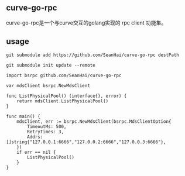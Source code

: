 ## curve-go-rpc
curve-go-rpc是一个与curve交互的golang实现的 rpc client 功能集。

## usage

`git submodule add https://github.com/SeanHai/curve-go-rpc destPath`

`git submodule init update --remote`

```
import bsrpc github.com/SeanHai/curve-go-rpc

var mdsClient bsrpc.NewMdsClient

func ListPhysicalPool() (interface{}, error) {
    return mdsClient.ListPhysicalPool()
}

func main() {
	mdsClient, err := bsrpc.NewMdsClient(bsrpc.MdsClientOption{
		TimeoutMs: 500,
		RetryTimes: 3,
		Addrs: []string{"127.0.0.1:6666","127.0.0.2:6666","127.0.0.3:6666"},
	})
	if err == nil {
		ListPhysicalPool()
	}
}
```
